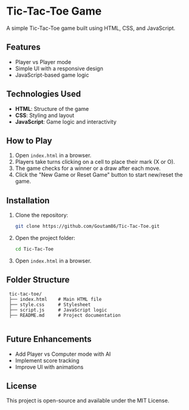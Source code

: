 # Tic-Tac-Toe Game

A simple Tic-Tac-Toe game built using HTML, CSS, and JavaScript.


## Features
- Player vs Player mode
- Simple UI with a responsive design
- JavaScript-based game logic

## Technologies Used
- **HTML**: Structure of the game
- **CSS**: Styling and layout
- **JavaScript**: Game logic and interactivity

## How to Play
1. Open `index.html` in a browser.
2. Players take turns clicking on a cell to place their mark (X or O).
3. The game checks for a winner or a draw after each move.
4. Click the "New Game or Reset Game" button to start new/reset the game.

## Installation
1. Clone the repository:
   ```bash
   git clone https://github.com/Goutam86/Tic-Tac-Toe.git
   ```
2. Open the project folder:
   ```bash
   cd Tic-Tac-Toe
   ```
3. Open `index.html` in a browser.

## Folder Structure
```
 tic-tac-toe/
 ├── index.html    # Main HTML file
 ├── style.css     # Stylesheet
 ├── script.js     # JavaScript logic
 ├── README.md     # Project documentation
 
```

## Future Enhancements
- Add Player vs Computer mode with AI
- Implement score tracking
- Improve UI with animations

## License
This project is open-source and available under the MIT License.

